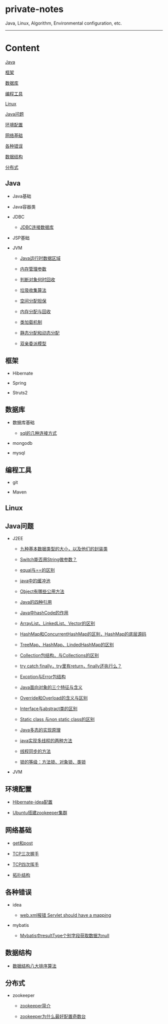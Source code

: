 # private-notes
Java, Linux, Algorithm, Environmental configuration, etc.

---

# Content

[Java](#Java)

[框架](#框架)

[数据库](#数据库)

[编程工具](#编程工具)

[Linux](#Linux)

[Java问题](#Java问题)

[环境配置](#环境配置)

[网络基础](#网络基础)

[各种错误](#各种错误)

[数据结构](#数据结构)

[分布式](#分布式)

## Java

+ Java基础

+ Java容器类

+ JDBC

    - [JDBC连接数据库](./Java/JDBC/JDBC连接数据库.md)

+ JSP基础

+ JVM

    - [Java运行时数据区域](./Java/JVM/Java运行时数据区域.md)
    
    - [内存管理参数](./Java/JVM/内存管理参数.md)
    
    - [判断对象何时回收](./Java/JVM/判断对象何时回收.md)
    
    - [垃圾收集算法](./Java/JVM/垃圾收集算法.md)
    
    - [空间分配担保](./Java/JVM/空间分配担保.md)
    
    - [内存分配与回收](./Java/JVM/内存分配与回收.md)
    
    - [类加载机制](./Java/JVM/类加载机制.md)
    
    - [静态分配和动态分配](./Java/JVM/静态分配和动态分配.md)
    
    - [双亲委派模型](./Java/JVM/双亲委派模型.md)

## 框架

+ Hibernate

+ Spring

+ Struts2

## 数据库

+ 数据库基础

    - [sql的几种连接方式](./数据库/数据库基础/sql的几种连接方式.md)

+ mongodb

+ mysql

## 编程工具

+ git

+ Maven

## Linux

## Java问题

+ J2EE

    - [九种基本数据类型的大小，以及他们的封装类](./Java问题/J2EE/九种基本数据类型的大小，以及他们的封装类.md)
    
    - [Switch能否用String做参数？](./Java问题/J2EE/Switch能否用String做参数？.md)
    
    - [equal与==的区别](./Java问题/J2EE/equal与==的区别.md)
    
    - [java中的缓冲池](./Java问题/J2EE/java中的缓冲池.md)
    
    - [Object有哪些公用方法](./Java问题/J2EE/Object有哪些公用方法.md)
    
    - [Java的四种引用](./Java问题/J2EE/Java的四种引用.md)
    
    - [Java中hashCode的作用](./Java问题/J2EE/Java中hashCode的作用.md)
    
    - [ArrayList、LinkedList、Vector的区别](./Java问题/J2EE/ArrayList、LinkedList、Vector的区别.md)
    
    - [HashMap和ConcurrentHashMap的区别，HashMap的底层源码](./Java问题/J2EE/HashMap和ConcurrentHashMap的区别，HashMap的底层源码.md)
    
    - [TreeMap、HashMap、LindedHashMap的区别](./Java问题/J2EE/TreeMap、HashMap、LindedHashMap的区别.md)
    
    - [Collection包结构，与Collections的区别](./Java问题/J2EE/Collection包结构，与Collections的区别.md)
    
    - [try catch finally，try里有return，finally还执行么？](./Java问题/J2EE/try%20catch%20finally，try里有return，finally还执行么？.md)
    
    - [Excption与Error包结构](./Java问题/J2EE/Excption与Error包结构.md)
    
    - [Java面向对象的三个特征与含义](./Java问题/J2EE/Java面向对象的三个特征与含义.md)
    
    - [Override和Overload的含义与区别](./Java问题/J2EE/Override和Overload的含义与区别.md)
    
    - [Interface与abstract类的区别](./Java问题/J2EE/Interface与abstract类的区别.md)
    
    - [Static class 与non static class的区别](./Java问题/J2EE/Static%20class%20与non%20static%20class的区别.md)
    
    - [Java多态的实现原理](./Java问题/J2EE/Java多态的实现原理.md)
    
    - [java实现多线程的两种方法](./Java问题/J2EE/java实现多线程的两种方法.md)
    
    - [线程同步的方法](./Java问题/J2EE/线程同步的方法.md)
    
    - [锁的等级：方法锁、对象锁、类锁](./Java问题/J2EE/锁的等级：方法锁、对象锁、类锁.md)
    
+ JVM

## 环境配置

* [Hibernate-idea配置](./环境配置/Hibernate-idea配置.md)

* [Ubuntu搭建zookeeper集群](./环境配置/Ubuntu搭建zookeeper集群.md)

## 网络基础

* [get和post](./网络基础/get和post.md)

* [TCP三次握手](./网络基础/TCP三次握手.md)

* [TCP四次挥手](./网络基础/TCP四次挥手.md)

* [拓扑结构](./网络基础/拓扑结构.md)

## 各种错误
+ idea
    - [web.xml报错 Servlet should have a mapping](./各种错误/idea/web.xml报错%20Servlet%20should%20have%20a%20mapping.md)
    
+ mybatis
    - [Mybatis中resultType个别字段获取数据为null](./各种错误/mybatis/Mybatis中resultType个别字段获取数据为null.md)

## 数据结构
* [数据结构八大排序算法](./数据结构/数据结构八大排序算法.md)

## 分布式
+ zookeeper
    - [zookeeper简介](./分布式/zookeeper/zookeeper简介.md)
    
    - [zookeeper为什么最好配置奇数台](./分布式/zookeeper/zookeeper为什么最好配置奇数台.md)


